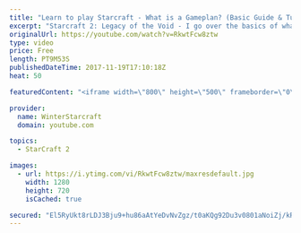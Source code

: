 ```yaml
---
title: "Learn to play Starcraft - What is a Gameplan? (Basic Guide & Tutorial)"
excerpt: "Starcraft 2: Legacy of the Void - I go over the basics of what a gameplan in starcraft 2 is and how to put one together.  Note this is not a guide on WHAT gameplan you should be using as each race!"
originalUrl: https://youtube.com/watch?v=RkwtFcw8ztw
type: video
price: Free
length: PT9M53S
publishedDateTime: 2017-11-19T17:10:18Z
heat: 50

featuredContent: "<iframe width=\"800\" height=\"500\" frameborder=\"0\" src=\"https://www.youtube.com/embed/RkwtFcw8ztw\" allow=\"accelerometer; autoplay; encrypted-media; gyroscope; picture-in-picture\" allowfullscreen></iframe>"

provider:
  name: WinterStarcraft
  domain: youtube.com

topics:
  - StarCraft 2

images:
  - url: https://i.ytimg.com/vi/RkwtFcw8ztw/maxresdefault.jpg
    width: 1280
    height: 720
    isCached: true

secured: "El5RyUkt8rLDJ3Bju9+hu86aAtYeDvNvZgz/t0aKQg92Du3v0801aNoiZj/kRZjoXeMuMmmCLLMWZr9aEXFqWGMhv33NPuwmGnK6asdHVKhsKFHnzvq0o/XZWvX+q83xDt8WpxuhPldTrcMieTxBsYCN7LAo7LZlnEt06MPWQspNSFfHyfr6iZdPsNibyUbhLVZe9O9vQs78f4r8H2O38IHIXlVpLRJaMfuGCrXzB3ywGseTaE5GVZ7DTtR+GDE3Q0j6ZKRtZBZNwIpgJEjqSdJwoEprYjMHd4amvJkV34Jckb4kQTQZ4excLYwChgGkkom9etHwrMBfjRbWzPr8Uyp/mSD5UmKj8M1d+78GDAsgyZ4uxvk7W+uzKuOKdAGo5cQ433CLJ7M452d1I4mnTGjierAFc15btDLURiWR1g0=;t+tjB9zdcoE4FqMj05WOhw=="
---
```


